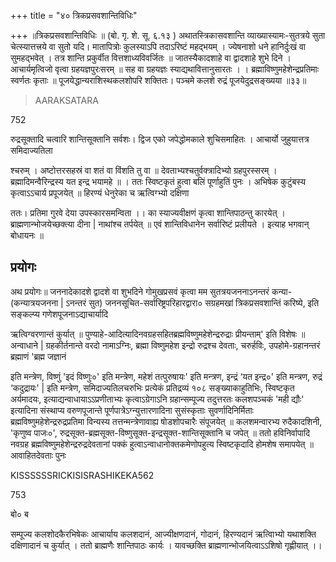 +++
title = "४० त्रिकप्रसवशान्तिविधिः"

+++
॥त्रिकप्रसवशान्तिविधिः ॥ (बो. गृ. शे. सू. ६.१३ ) अथातस्त्रिकासवशान्ति व्याख्यास्यामः-सुतत्रये सुता चेत्स्यात्तत्त्रये वा सुतो यदि। मातापित्रोः कुलस्याऽपि तदाऽरिष्टं महद्भयम् । ज्येषनाशो धने हानिर्दुःखं वा सुमहद्भवेत् । तत्र शान्ति प्रकुर्वीत वित्तशाध्यविवर्जितः ॥ जातस्यैकादशाहे वा द्वादशाहे शुभे दिने । आचार्यमृत्विजो वृत्वा ग्रहयज्ञपुरःसरम् ॥ सह वा ग्रहयज्ञः स्याद्यथावित्तानुसारतः । । ब्रह्माविष्णुमहेशेन्द्रप्रतिमाः स्वर्णतः कृताः ॥ पूजयेद्धान्यराशिस्थकलशोपरि शक्तितः। पञ्चमे कलशे रुद्रं पूजयेदुद्रसङ्ख्यया ॥३३॥

> AARAKSATARA

752

रुद्रसूक्तादि चत्वारि शान्तिसूक्तानि सर्वशः। द्विज एको जपेद्धोमकाले शुचिसमाहितः । आचार्यो जुहुयात्तत्र समिदाज्यतिला

श्चरुम् । अष्टोत्तरसहस्रं वा शतं वा विंशति तु वा ॥ देवताभ्यश्चतुर्वक्त्रादिभ्यो ग्रहपुरस्सरम् । ब्रह्मादिमन्वैरिन्द्रस्य यत इन्द्र भयामहे ॥ । ततः स्विष्टकृतं हुत्वा बलिं पूर्णाहुतिं पुनः । अभिषेक कुटुंबस्य कृत्वाऽऽचार्य प्रपूजयेत् ॥ हिरण्यं धेनुरेका च ऋत्विग्भ्यो दक्षिणा

ततः। प्रतिमा गुरवे देया उपस्कारसमन्विता ।। का स्याज्यवीक्षणं कृत्वा शान्तिपाठन्तु कारयेत् । ब्राह्मणान्भोजयेच्छक्त्या दीना | नाथांश्च तर्पयेत् ॥ एवं शान्तिविधानेन सर्वारिष्टं प्रलीयते । इत्याह भगवान् बोधायनः ॥
## प्रयोगः
अथ प्रयोगः॥ जननादेकादशे द्वादशे वा शुभदिने गोमुखप्रसवं कृत्वा मम सुतत्रयजननाऽनन्तरं कन्या-(कन्यात्रयजनना | ऽनन्तरं सुत) जननसूचित-सर्वारिष्ट्रपरिहारद्वारा० सग्रहमखां त्रिकप्रसवशान्तिं करिष्ये, इति सङ्कल्प्य गणेशपूजनाऽद्याचार्यादि

ऋत्विग्वरणान्तं कुर्यात् ॥ पुण्याहे-आदित्यादिनवग्रहसहितब्रह्मविष्णुमहेशेन्द्ररुद्राः प्रीयन्ताम्' इति विशेषः ॥ अन्वाधाने | ग्रहकीर्तनान्ते वरदो नामाऽग्निः, ब्रह्मा विष्णुमहेश इन्द्रो रुद्रश्च देवताः, चरुर्हविः, उपहोमे-ग्रहानन्तरं ब्रह्माणं 'ब्रह्म जज्ञानं

इति मन्त्रेण, विष्णुं 'इदं विष्णुः०' इति मन्त्रेण, महेशं तत्पुरुषायः' इति मन्त्रण, इन्द्रं ‘यत इन्द्र०' इति मन्त्रण, रुद्रं ‘कदुद्रायः' | इति मन्त्रेण, समिदाज्यतिलचरुभिः प्रत्येकं प्रतिद्रव्यं १०८ सङ्ख्याकाहुतिभिः, स्विष्टकृत अर्यमादयः, इत्याद्यन्वाधायाऽऽप्रणीताभ्यः कृत्वाऽग्रेगाऽनि ग्रहान्सम्पूज्य तदुत्तरतः कलशपञ्चकं 'मही द्यौः' इत्यादिना संस्थाप्य वरुणपूजान्ते पूर्णपात्रेऽग्न्युत्तारणादिना सुसंस्कृताः सुवर्णादिनिर्मिताः ब्रह्मविष्णुमहेशेन्द्ररुद्रप्रतिमा विन्यस्य तत्तन्मन्त्रेणावाह्य षोडशोपचारैः संपूजयेत् ॥ कलशमन्वारभ्य रुदैकादशिनी, 'कृणुष्व पाजः०', रुद्रसूक्त-ब्रह्मसूक्त-विष्णुसूक्त-इन्द्रसूक्त-शान्तिसूक्तानि च जपेत् ॥ ततो हविनिर्वापादि नवग्रह ब्रह्मविष्णुमहेशेन्द्ररुद्रदेवतानां पक्कं हुत्वाऽन्वाधानोक्तकमेणोपहुत्य स्विष्टकृदादि होमशेष समापयेत् ॥ आवाहितदेवताः पुनः

KISSSSSSRICKISISRASHIKEKA562

753

बो० ब

सम्पूज्य कलशोदकैरभिषेकः आचार्याय कलशदानं, आज्यीक्षणदानं, गोदानं, हिरण्यदानं ऋत्विाभ्यो यथाशक्ति दक्षिणादानं च कुर्यात् । ततो ब्राह्मणैः शान्तिपाठः कार्यः । यावच्छक्ति ब्राह्मणान्भोजयित्वाऽऽशिषो गृह्णीयात् ।।
